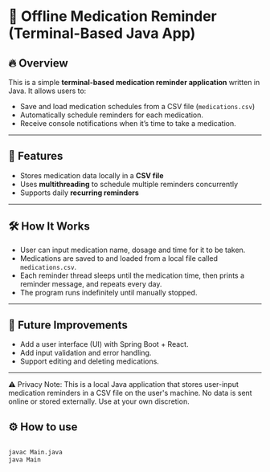 # 💊 Offline Medication Reminder (Terminal-Based Java App)

## 🔥 Overview

This is a simple **terminal-based medication reminder application** written in Java. It allows users to:

- Save and load medication schedules from a CSV file (`medications.csv`)
- Automatically schedule reminders for each medication.
- Receive console notifications when it’s time to take a medication.

---

## 📌 Features

- Stores medication data locally in a **CSV file**
- Uses **multithreading** to schedule multiple reminders concurrently
- Supports daily **recurring reminders**

---

## 🛠️ How It Works

- User can input medication name, dosage and time for it to be taken. 
- Medications are saved to and loaded from a local file called `medications.csv`.
- Each reminder thread sleeps until the medication time, then prints a reminder message, and repeats every day.
- The program runs indefinitely until manually stopped.

---

## 🚀 Future Improvements

- Add a user interface (UI) with Spring Boot + React.
- Add input validation and error handling.
- Support editing and deleting medications.

---
⚠️ Privacy Note:
This is a local Java application that stores user-input medication reminders in a CSV file on the user's machine. No data is sent online or stored externally. Use at your own discretion.
## ⚙️ How to use 
```bash

javac Main.java
java Main 

```
